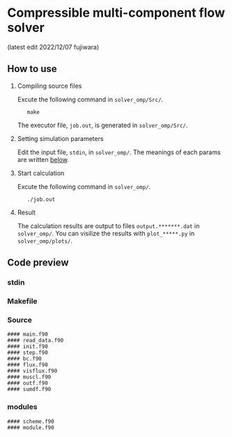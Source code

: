 # Compressible multi-component flow solver 
(latest edit 2022/12/07 fujiwara)

<!--(Comment out）-->
<!--(以下マークダウン記法の基本）
**Boldstyle**
## Titles
`inline`
*  : list
1. : decimal
<br/> : line break
___   : split line
-->

<!--
[![MemoTube](https://user-images.githubusercontent.com/28818747/98420702-13594700-20cb-11eb-9268-8c304fdb7cb2.png)](https://tohoku.memotube.xyz)<br/><br/>
-->

## How to use
1. Compiling source files

    Excute the following command in `solver_omp/Src/`.
    ```html:sample
       make
    ```
    The executor file, `job.out`, is generated in `solver_omp/Src/`.

2. Setting simulation parameters

    Edit the input file, `stdin`, in `solver_omp/`.
    The meanings of each params are written [below](#stdin).

3. Start calculation

    Excute the following command in `solver_omp/`.
    ```html:sample
       ./job.out
    ```
    
4. Result

    The calculation results are output to files `output.*******.dat` in `solver_omp/`.
    You can visilize the results with `plot_*****.py` in `solver_omp/plots/`.
    
## Code preview
  ### stdin
  ### Makefile
  ### Source
    #### main.f90
    #### read_data.f90
    #### init.f90
    #### step.f90
    #### bc.f90
    #### flux.f90
    #### visflux.f90
    #### muscl.f90
    #### outf.f90
    #### sumdf.f90
  ### modules
    #### scheme.f90
    #### module.f90
    
